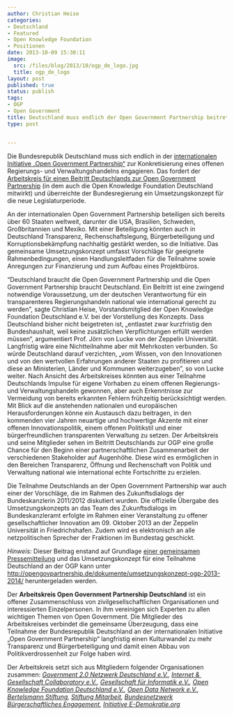 ```yaml
---
author: Christian Heise
categories:
- Deutschland
- Featured
- Open Knowledge Foundation
- Positionen
date: 2013-10-09 15:30:11
image:
  src: /files/blog/2013/10/ogp_de_logo.jpg
  title: ogp_de_logo
layout: post
published: true
status: publish
tags:
- OGP
- Open Government
title: Deutschland muss endlich der Open Government Partnership beitreten
type: post


---
```


Die Bundesrepublik Deutschland muss sich endlich in der [internationalen Initiative „Open Government Partnership“](http://opengovpartnership.org/) zur Konkretisierung eines offenen Regierungs- und Verwaltungshandelns engagieren. Das fordert der [Arbeitskreis für einen Beitritt Deutschlands zur Open Government Partnership](http://opengovpartnership.de) (in dem auch die Open Knowledge Foundation Deutschland mitwirkt) und überreichte der Bundesregierung ein Umsetzungskonzept für die neue Legislaturperiode.

An der internationalen Open Government Partnership beteiligen sich bereits über 60 Staaten weltweit, darunter die USA, Brasilien, Schweden, Großbritannien und Mexiko. Mit einer Beteiligung könnten auch in Deutschland Transparenz, Rechenschaftslegung, Bürgerbeteiligung und Korruptionsbekämpfung nachhaltig gestärkt werden, so die Initiative. Das gemeinsame Umsetzungskonzept umfasst Vorschläge für geeignete Rahmenbedingungen, einen Handlungsleitfaden für die Teilnahme sowie Anregungen zur Finanzierung und zum Aufbau eines Projektbüros.

“Deutschland braucht die Open Government Partnership und die Open Government Partnership braucht Deutschland. Ein Beitritt ist eine zwingend notwendige Voraussetzung, um der deutschen Verantwortung für ein transparenteres Regierungshandeln national wie international gerecht zu werden”, sagte Christian Heise, Vorstandsmitglied der Open Knowledge Foundation Deutschland e.V. bei der Vorstellung des Konzepts. Dass Deutschland bisher nicht beigetreten ist, „entlastet zwar kurzfristig den Bundeshaushalt, weil keine zusätzlichen Verpflichtungen erfüllt werden müssen“, argumentiert Prof. Jörn von Lucke von der Zeppelin Universität. Langfristig wäre eine Nichtteilnahme aber mit Mehrkosten verbunden. So würde Deutschland darauf verzichten, „vom Wissen, von den Innovationen und von den wertvollen Erfahrungen anderer Staaten zu profitieren und diese an Ministerien, Länder und Kommunen weiterzugeben”, so von Lucke weiter. Nach Ansicht des Arbeitskreises könnten aus einer Teilnahme Deutschlands Impulse für eigene Vorhaben zu einem offenen Regierungs- und Verwaltungshandeln gewonnen, aber auch Erkenntnisse zur Vermeidung von bereits erkannten Fehlern frühzeitig berücksichtigt werden. Mit Blick auf die anstehenden nationalen und europäischen Herausforderungen könne ein Austausch dazu beitragen, in den kommenden vier Jahren neuartige und hochwertige Akzente mit einer offenen Innovationspolitik, einem offenen Politikstil und einer bürgerfreundlichen transparenten Verwaltung zu setzen. Der Arbeitskreis und seine Mitglieder sehen im Beitritt Deutschlands zur OGP eine große Chance für den Beginn einer partnerschaftlichen Zusammenarbeit der verschiedenen Stakeholder auf Augenhöhe. Diese wird es ermöglichen in den Bereichen Transparenz, Öffnung und Rechenschaft von Politik und Verwaltung national wie international echte Fortschritte zu erzielen.

Die Teilnahme Deutschlands an der Open Government Partnership war auch einer der Vorschläge, die im Rahmen des Zukunftsdialogs der Bundeskanzlerin 2011/2012 diskutiert wurden. Die offizielle Übergabe des Umsetzungskonzepts an das Team des Zukunftsdialogs im Bundeskanzleramt erfolgte im Rahmen einer Veranstaltung zu offener gesellschaftlicher Innovation am 09. Oktober 2013 an der Zeppelin Universität in Friedrichshafen. Zudem wird es elektronisch an alle netzpolitischen Sprecher der Fraktionen im Bundestag geschickt.

_Hinweis:_ Dieser Beitrag enstand auf Grundlage [einer gemeinsamen Pressemitteilung](http://opengovpartnership.de/2013/10/pm-beitritt-deutschlands-zur-ogp-umsetzungskonzept/) und das Umsetzungskonzept für eine Teilnahme Deutschland an der OGP kann unter <http://opengovpartnership.de/dokumente/umsetzungskonzept-ogp-2013-2014/> heruntergeladen werden.

Der **Arbeitskreis Open Government Partnership Deutschland** ist ein offener Zusammenschluss von zivilgesellschaftlichen Organisationen und interessierten Einzelpersonen. In ihm vereinigen sich Experten zu allen wichtigen Themen von Open Government. Die Mitglieder des  Arbeitskreises verbindet die gemeinsame Überzeugung, dass eine Teilnahme der Bundesrepublik Deutschland an der internationalen Initiative „Open Government Partnership“ langfristig einen Kulturwandel zu mehr Transparenz und Bürgerbeteiligung und damit einen Abbau von Politikverdrossenheit zur Folge haben wird.

Der Arbeitskreis setzt sich aus Mitgliedern folgender Organisationen zusammen: _[Government 2.0 Netzwerk Deutschland e.V.](http://gov20.de/), [Internet &  Gesellschaft Collaboratory e.V.](http://www.collaboratory.de), [Gesellschaft für Informatik e.V.](http://www.gi.de/%E2%80%8E), [Open Knowledge Foundation Deutschland e.V.](/), [Open Data Network e.V.](http://www.gov20.de/initiative-fordert-beitritt-deutschlands-zur-open-government-partnership/opendata-network.org),  [Bertelsmann Stiftung](http://www.bertelsmann-stiftung.de/%E2%80%8E), [Stiftung Mitarbeit](http://www.mitarbeit.de), [Bundesnetzwerk Bürgerschaftliches Engagement](http://www.b-b-e.de/%E2%80%8E), [Initiative E-Demokratie.org](http://www.e-demokratie.org)_

 